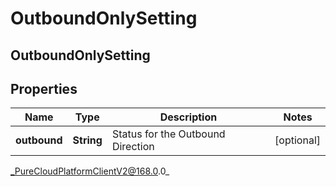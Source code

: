 # OutboundOnlySetting

## OutboundOnlySetting

## Properties

|Name | Type | Description | Notes|
|------------ | ------------- | ------------- | -------------|
| **outbound** | **String** | Status for the Outbound Direction | [optional] |



_PureCloudPlatformClientV2@168.0.0_
